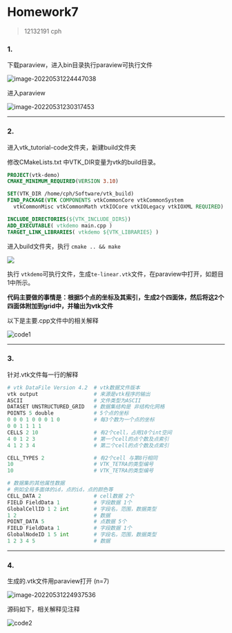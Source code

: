 # Homework7

> 12132191 cph 

### 1.

下载paraview，进入bin目录执行paraview可执行文件

![image-20220531224447038](https://perhaps-1306015279.cos.ap-guangzhou.myqcloud.com/image-20220531224447038.png)

进入paraview

![image-20220531230317453](https://perhaps-1306015279.cos.ap-guangzhou.myqcloud.com/image-20220531230317453.png)

------

### 2.

进入vtk_tutorial-code文件夹，新建build文件夹

修改CMakeLists.txt 中VTK_DIR变量为vtk的build目录。

```cmake
PROJECT(vtk-demo)
CMAKE_MINIMUM_REQUIRED(VERSION 3.10)

SET(VTK_DIR /home/cph/Software/vtk_build)
FIND_PACKAGE(VTK COMPONENTS vtkCommonCore vtkCommonSystem
  vtkCommonMisc vtkCommonMath vtkIOCore vtkIOLegacy vtkIOXML REQUIRED)

INCLUDE_DIRECTORIES(${VTK_INCLUDE_DIRS})
ADD_EXECUTABLE( vtkdemo main.cpp )
TARGET_LINK_LIBRARIES( vtkdemo ${VTK_LIBRARIES} )
```

进入build文件夹，执行 `cmake .. && make`

![](https://perhaps-1306015279.cos.ap-guangzhou.myqcloud.com/image-20220531224553707.png)

执行 `vtkdemo`可执行文件，生成`te-linear.vtk`文件，在paraview中打开，如题目1中所示。

**代码主要做的事情是：根据5个点的坐标及其索引，生成2个四面体，然后将这2个四面体附加到grid中，并输出为vtk文件**

以下是主要.cpp文件中的相关解释

![code1](https://perhaps-1306015279.cos.ap-guangzhou.myqcloud.com/code1.png)

------

### 3.

针对.vtk文件每一行的解释

```python
# vtk DataFile Version 4.2	# vtk数据文件版本
vtk output					# 来源是vtk程序的输出
ASCII						# 文件类型为ASCII
DATASET UNSTRUCTURED_GRID	# 数据集结构是 非结构化网格
POINTS 5 double				# 5个点的坐标
0 0 0 1 0 0 0 1 0 			# 每3个数为一个点的坐标	
0 0 1 1 1 1 				
CELLS 2 10					# 有2个cell，占用10个int空间
4 0 1 2 3 					# 第一个cell的点个数及点索引
4 1 2 3 4 					# 第二个cell的点个数及点索引

CELL_TYPES 2				# 有2个cell 与第8行相同
10							# VTK_TETRA的类型编号
10							# VTK_TETRA的类型编号

# 数据集的其他属性数据
# 例如全局多面体的id，点的id，点的颜色等
CELL_DATA 2					# cell数据 2个
FIELD FieldData 1			# 字段数据 1个
GlobalCellID 1 2 int		# 字段名，范围，数据类型
1 2 						# 数据
POINT_DATA 5				# 点数据 5个
FIELD FieldData 1			# 字段数据 1个
GlobalNodeID 1 5 int		# 字段名，范围，数据类型
1 2 3 4 5 					# 数据
```

------

### 4.

生成的.vtk文件用paraview打开 (n=7)

![image-20220531224937536](https://perhaps-1306015279.cos.ap-guangzhou.myqcloud.com/image-20220531224937536.png)

源码如下，相关解释见注释

![code2](https://perhaps-1306015279.cos.ap-guangzhou.myqcloud.com/code2.png)



